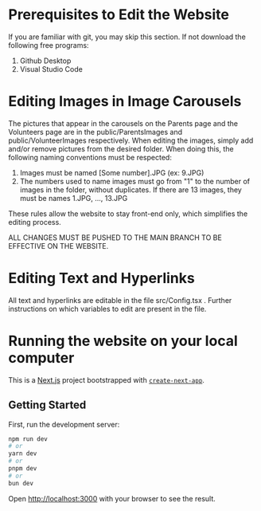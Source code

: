 # Prerequisites to Edit the Website

If you are familiar with git, you may skip this section. If not download the following free programs:

1. Github Desktop
2. Visual Studio Code

# Editing Images in Image Carousels

The pictures that appear in the carousels on the Parents page and the Volunteers page are in the public/ParentsImages and public/VolunteerImages respectively. When editing the images, simply add and/or remove pictures from the desired folder. When doing this, the following naming conventions must be respected:

1. Images must be named [Some number].JPG (ex: 9.JPG)
2. The numbers used to name images must go from "1" to the number of images in the folder, without duplicates. If there are 13 images, they must be names 1.JPG, ..., 13.JPG

These rules allow the website to stay front-end only, which simplifies the editing process.

ALL CHANGES MUST BE PUSHED TO THE MAIN BRANCH TO BE EFFECTIVE ON THE WEBSITE.

# Editing Text and Hyperlinks

All text and hyperlinks are editable in the file src/Config.tsx . Further instructions on which variables to edit are present in the file.

# Running the website on your local computer

This is a [Next.js](https://nextjs.org/) project bootstrapped with [`create-next-app`](https://github.com/vercel/next.js/tree/canary/packages/create-next-app).

## Getting Started

First, run the development server:

```bash
npm run dev
# or
yarn dev
# or
pnpm dev
# or
bun dev
```

Open [http://localhost:3000](http://localhost:3000) with your browser to see the result.
